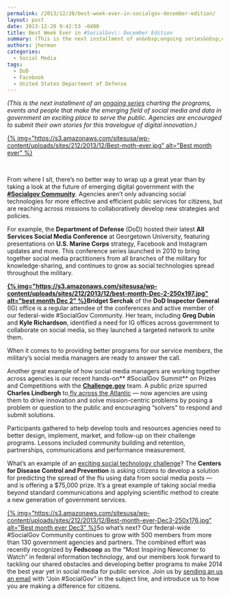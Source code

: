 ```yaml
---
permalink: /2013/12/20/best-week-ever-in-socialgov-december-edition/
layout: post
date: 2013-12-20 9:42:53 -0400
title: Best Week Ever in #SocialGov\: December Edition
summary: (This is the next installment of an&nbsp;ongoing series&nbsp;charting the programs, events and people that make the emerging field of social media and data in government an exciting place to serve the public. Agencies are encouraged to submit their own stories for this travelogue of digital innovation.)  &amp;nbsp; From where
authors: jherman
categories:
  - Social Media
tags:
  - DoD
  - Facebook
  - United States Department of Defense
---
```


_(This is the next installment of an <a href="https://digitalgov.sites.usa.gov/2013/09/18/best-week-in-socialgov-ever-week-1-2/" target="_blank">ongoing series</a> charting the programs, events and people that make the emerging field of social media and data in government an exciting place to serve the public. Agencies are encouraged to submit their own stories for this travelogue of digital innovation.)_

[{% img="https://s3.amazonaws.com/sitesusa/wp-content/uploads/sites/212/2013/12/Best-moth-ever.jpg" alt="Best month ever" %}](https://s3.amazonaws.com/sitesusa/wp-content/uploads/sites/212/2013/12/Best-moth-ever.jpg)

&nbsp;

From where I sit, there&#8217;s no better way to wrap up a great year than by taking a look at the future of emerging digital government with the <a href="https://digitalgov.sites.usa.gov/communities/social-media/" target="_blank"><strong>#Socialgov Community</strong></a>. Agencies aren’t only advancing social technologies for more effective and efficient public services for citizens, but are reaching across missions to collaboratively develop new strategies and policies.

For example, the **Department of Defense** (DoD) hosted their latest **All Services Social Media Conference** at Georgetown University, featuring presentations on **U.S. Marine Corps** strategy, Facebook and Instagram updates and more. This conference series launched in 2010 to bring together social media practitioners from all branches of the military for knowledge-sharing, and continues to grow as social technologies spread throughout the military.

**[{% img="https://s3.amazonaws.com/sitesusa/wp-content/uploads/sites/212/2013/12/best-month-Dec-2-250x197.jpg" alt="best month Dec 2" %}](https://s3.amazonaws.com/sitesusa/wp-content/uploads/sites/212/2013/12/best-month-Dec-2.jpg)Bridget Serchak** of the **DoD Inspector General** (IG) office is a regular attendee of the conferences and active member of our federal-wide #SocialGov Community. Her team, including **Greg Dubin** and **Kyle Richardson**, identified a need for IG offices across government to collaborate on social media, so they launched a targeted network to unite them.

When it comes to to providing better programs for our service members, the military’s social media managers are ready to answer the call.

Another great example of how social media managers are working together across agencies is our recent hands-on** #SocialGov Summit** on Prizes and Competitions with the **[Challenge.gov](https://challenge.gov/)** team. A public prize spurred **Charles Lindbergh** to[ fly across the Atlantic](http://history1900s.about.com/od/people/a/Charles-Lindbergh.htm) &#8212; now agencies are using them  to drive innovation and solve mission-centric problems by posing a problem or question to the public and encouraging “solvers” to respond and submit solutions.

Participants gathered to help develop tools and resources agencies need to better design, implement, market, and follow-up on their challenge programs. Lessons included community building and retention, partnerships, communications and performance measurement.

What’s an example of an <a href="https://www.federalregister.gov/articles/2013/11/25/2013-28198/announcement-of-requirements-and-registration-for-the-predict-the-influenza-season-challenge#h-4" target="_blank">exciting social technology challenge</a>? The **Centers for Disease Control and Prevention** is asking citizens to develop a solution for predicting the spread of the flu using data from social media posts &#8212; and is offering a $75,000 prize. It’s a great example of taking social media beyond standard communications and applying scientific method to create a new generation of government services.

[{% img="https://s3.amazonaws.com/sitesusa/wp-content/uploads/sites/212/2013/12/Best-month-ever-Dec3-250x176.jpg" alt="Best month ever Dec3" %}](https://s3.amazonaws.com/sitesusa/wp-content/uploads/sites/212/2013/12/Best-month-ever-Dec3.jpg)So what’s next? Our federal-wide #SocialGov Community continues to grow with 500 members from more than 130 government agencies and partners. The combined effort was recently recognized by **Fedscoop** as the “Most Inspiring Newcomer to Watch” in federal information technology, and our members look forward to tackling our shared obstacles and developing better programs to make 2014 the best year yet in social media for public service. Join us by [sending an us an email](mailto:justin.herman@gsa.gov) with “Join #SocialGov” in the subject line, and introduce us to how you are making a difference for citizens.
